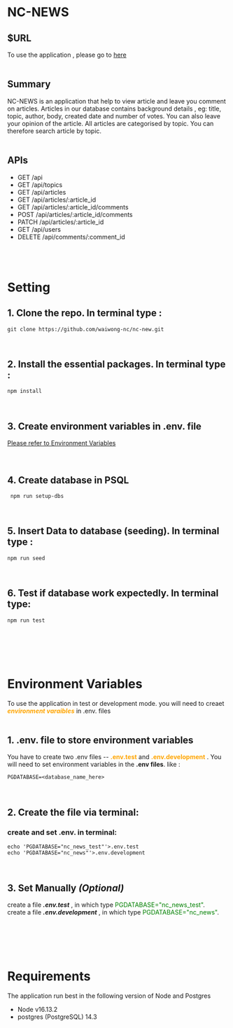 # NC-NEWS


## $URL
To use the application , please go to [here](https://nc-news-kzwk.onrender.com/api)
<br /> <br /> 

## Summary
NC-NEWS is an application that help to view article and leave you comment on articles.
Articles in our database contains background details , eg: title, topic, author, body, created date and number of votes.
You can also leave your opinion of the article.
All articles are categorised by topic. You can therefore search article by topic.
<br /> <br />



## APIs
- GET /api
- GET /api/topics
- GET /api/articles
- GET /api/articles/:article_id
- GET /api/articles/:article_id/comments
- POST /api/articles/:article_id/comments
- PATCH /api/articles/:article_id
- GET /api/users
- DELETE /api/comments/:comment_id
<br /> <br /> <br /><br />




# Setting

## 1. Clone the repo.  In terminal type :
```
git clone https://github.com/waiwong-nc/nc-new.git
```
<br />

## 2. Install the essential packages. In terminal type :
```
npm install 
```
<br />

## 3. Create environment variables in .env. file
[Please refer to Environment Variables](#environment-variables)
<br /> <br /> <br /> 


## 4. Create database in PSQL
```
 npm run setup-dbs
```
<br />

## 5.  Insert Data to database (seeding). In terminal type :
```
npm run seed
```
<br />

## 6. Test if database work expectedly. In terminal type:
```
npm run test
```

<br /><br /><br /><br />




# Environment Variables
To use the application in test or development mode. you will need to creaet<span style="color:orange"> ***environment varaibles*** </span> in .env. files
<br /><br />

## 1. .env. file to store environment variables
You have to create two .env files --<span style="color:orange"> **.env.test** </span> and <span style="color:orange">**.env.development** </span>.
You will need to set environment variables in the **.env files**. like :
```
PGDATABASE=<database_name_here>
```
<br />

## 2. Create the file via terminal:
###  create and set .env. in terminal: 
```
echo 'PGDATABASE="nc_news_test"'>.env.test 
echo 'PGDATABASE="nc_news"'>.env.development
```
<br />

## 3. Set Manually *(Optional)*
create a file ***.env.test*** , in which type  <span style="color:green">PGDATABASE="nc_news_test"</span>. <br/>
create a file ***.env.development*** , in which type  <span style="color:green">PGDATABASE="nc_news"</span>.



<br/>
<br/>
<br/>
<br/>



# Requirements
The application run best in the following version of Node and Postgres
- Node v16.13.2
- postgres (PostgreSQL) 14.3